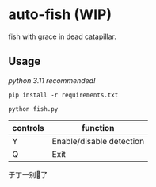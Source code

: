 # auto-fish (WIP)
fish with grace in dead catapillar.
## Usage
*python 3.11 recommended!*  
```
pip install -r requirements.txt  
```
```
python fish.py
```
| controls | function |
| ----------- | ----------- |
| Y | Enable/disable detection |
| Q | Exit |
  
于丁一别🦌了